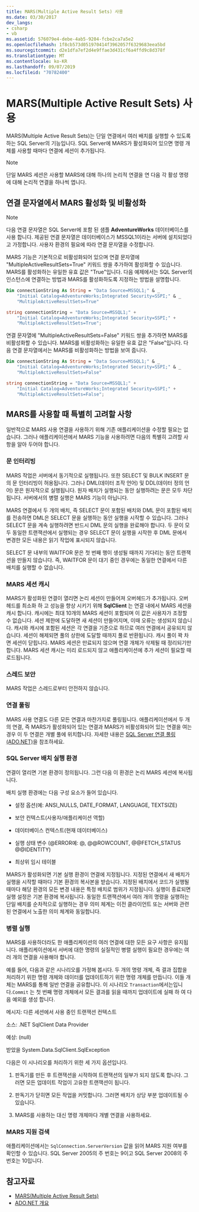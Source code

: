 ```yaml
---
title: MARS(Multiple Active Result Sets) 사용
ms.date: 03/30/2017
dev_langs:
- csharp
- vb
ms.assetid: 576079e4-debe-4ab5-9204-fcbe2ca7a5e2
ms.openlocfilehash: 1f8cb573d051970414f3962057f6329683eea5bd
ms.sourcegitcommit: d2e1dfa7ef2d4e9ffae3d431cf6a4ffd9c8d378f
ms.translationtype: MT
ms.contentlocale: ko-KR
ms.lasthandoff: 09/07/2019
ms.locfileid: "70782400"
---
```

# <a name="enabling-multiple-active-result-sets"></a>MARS(Multiple Active Result Sets) 사용
MARS(Multiple Active Result Sets)는 단일 연결에서 여러 배치를 실행할 수 있도록 하는 SQL Server의 기능입니다. SQL Server에 MARS가 활성화되어 있으면 명령 개체를 사용할 때마다 연결에 세션이 추가됩니다.  
  
> [!NOTE]
> 단일 MARS 세션은 사용할 MARS에 대해 하나의 논리적 연결을 연 다음 각 활성 명령에 대해 논리적 연결을 하나씩 엽니다.  
  
## <a name="enabling-and-disabling-mars-in-the-connection-string"></a>연결 문자열에서 MARS 활성화 및 비활성화  
  
> [!NOTE]
> 다음 연결 문자열은 SQL Server에 포함 된 샘플 **AdventureWorks** 데이터베이스를 사용 합니다. 제공된 연결 문자열은 데이터베이스가 MSSQL1이라는 서버에 설치되었다고 가정합니다. 사용자 환경의 필요에 따라 연결 문자열을 수정합니다.  
  
 MARS 기능은 기본적으로 비활성화되어 있으며 연결 문자열에 "MultipleActiveResultSets=True" 키워드 쌍을 추가하여 활성화할 수 있습니다. MARS를 활성화하는 유일한 유효 값은 "True"입니다. 다음 예제에서는 SQL Server의 인스턴스에 연결하는 방법과 MARS를 활성화하도록 지정하는 방법을 설명합니다.  
  
```vb  
Dim connectionString As String = "Data Source=MSSQL1;" & _  
    "Initial Catalog=AdventureWorks;Integrated Security=SSPI;" & _  
    "MultipleActiveResultSets=True"  
```  
  
```csharp  
string connectionString = "Data Source=MSSQL1;" +   
    "Initial Catalog=AdventureWorks;Integrated Security=SSPI;" +  
    "MultipleActiveResultSets=True";  
```  
  
 연결 문자열에 "MultipleActiveResultSets=False" 키워드 쌍을 추가하면 MARS를 비활성화할 수 있습니다. MARS를 비활성화하는 유일한 유효 값은 "False"입니다. 다음 연결 문자열에서는 MARS를 비활성화하는 방법을 보여 줍니다.  
  
```vb  
Dim connectionString As String = "Data Source=MSSQL1;" & _  
    "Initial Catalog=AdventureWorks;Integrated Security=SSPI;" & _  
    "MultipleActiveResultSets=False"  
```  
  
```csharp  
string connectionString = "Data Source=MSSQL1;" +   
    "Initial Catalog=AdventureWorks;Integrated Security=SSPI;" +  
    "MultipleActiveResultSets=False";  
```  
  
## <a name="special-considerations-when-using-mars"></a>MARS를 사용할 때 특별히 고려할 사항  
 일반적으로 MARS 사용 연결을 사용하기 위해 기존 애플리케이션을 수정할 필요는 없습니다. 그러나 애플리케이션에서 MARS 기능을 사용하려면 다음의 특별히 고려할 사항을 알아 두어야 합니다.  
  
### <a name="statement-interleaving"></a>문 인터리빙  
 MARS 작업은 서버에서 동기적으로 실행됩니다. 또한 SELECT 및 BULK INSERT 문의 문 인터리빙이 허용됩니다. 그러나 DML(데이터 조작 언어) 및 DDL(데이터 정의 언어) 문은 원자적으로 실행됩니다. 원자 배치가 실행되는 동안 실행하려는 문은 모두 차단됩니다. 서버에서의 병렬 실행은 MARS 기능이 아닙니다.  
  
 MARS 연결에서 두 개의 배치, 즉 SELECT 문이 포함된 배치와 DML 문이 포함된 배치를 전송하면 DML은 SELECT 문을 실행하는 동안 실행을 시작할 수 있습니다. 그러나 SELECT 문을 계속 실행하려면 반드시 DML 문의 실행을 완료해야 합니다. 두 문이 모두 동일한 트랜잭션에서 실행되는 경우 SELECT 문이 실행을 시작한 후 DML 문에서 변경한 모든 내용은 읽기 작업에 표시되지 않습니다.  
  
 SELECT 문 내부의 WAITFOR 문은 첫 번째 행이 생성될 때까지 기다리는 동안 트랜잭션을 만들지 않습니다. 즉, WAITFOR 문이 대기 중인 경우에는 동일한 연결에서 다른 배치를 실행할 수 없습니다.  
  
### <a name="mars-session-cache"></a>MARS 세션 캐시  
 MARS가 활성화된 연결이 열리면 논리 세션이 만들어져 오버헤드가 추가됩니다. 오버 헤드를 최소화 하 고 성능을 향상 시키기 위해 **SqlClient** 는 연결 내에서 MARS 세션을 캐시 합니다. 캐시에는 최대 10개의 MARS 세션이 포함되며 이 값은 사용자가 조정할 수 없습니다. 세션 제한에 도달하면 새 세션이 만들어지며, 이때 오류는 생성되지 않습니다. 캐시와 캐시에 포함된 세션은 각 연결을 기준으로 하므로 여러 연결에서 공유되지 않습니다. 세션이 해제되면 풀의 상한에 도달할 때까지 풀로 반환됩니다. 캐시 풀이 꽉 차면 세션이 닫힙니다. MARS 세션은 만료되지 않으며 연결 개체가 삭제될 때 정리되기만 합니다. MARS 세션 캐시는 미리 로드되지 않고 애플리케이션에 추가 세션이 필요할 때 로드됩니다.  
  
### <a name="thread-safety"></a>스레드 보안  
 MARS 작업은 스레드로부터 안전하지 않습니다.  
  
### <a name="connection-pooling"></a>연결 풀링  
 MARS 사용 연결도 다른 모든 연결과 마찬가지로 풀링됩니다. 애플리케이션에서 두 개의 연결, 즉 MARS가 활성화되어 있는 연결과 MARS가 비활성화되어 있는 연결을 여는 경우 이 두 연결은 개별 풀에 위치합니다. 자세한 내용은 [SQL Server 연결 풀링(ADO.NET)](../sql-server-connection-pooling.md)을 참조하세요.  
  
### <a name="sql-server-batch-execution-environment"></a>SQL Server 배치 실행 환경  
 연결이 열리면 기본 환경이 정의됩니다. 그런 다음 이 환경은 논리 MARS 세션에 복사됩니다.  
  
 배치 실행 환경에는 다음 구성 요소가 들어 있습니다.  
  
- 설정 옵션(예: ANSI_NULLS, DATE_FORMAT, LANGUAGE, TEXTSIZE)  
  
- 보안 컨텍스트(사용자/애플리케이션 역할)  
  
- 데이터베이스 컨텍스트(현재 데이터베이스)  
  
- 실행 상태 변수 (@ERROR예: @, @@ROWCOUNT, @@FETCH_STATUS @@IDENTITY)  
  
- 최상위 임시 테이블  
  
 MARS가 활성화되면 기본 실행 환경이 연결에 지정됩니다. 지정된 연결에서 새 배치가 실행을 시작할 때마다 기본 환경의 복사본을 받습니다. 지정된 배치에서 코드가 실행될 때마다 해당 환경의 모든 변경 내용은 특정 배치로 범위가 지정됩니다. 실행이 종료되면 실행 설정은 기본 환경에 복사됩니다. 동일한 트랜잭션에서 여러 개의 명령을 실행하는 단일 배치를 순차적으로 실행하는 경우 의미 체계는 이전 클라이언트 또는 서버와 관련된 연결에서 노출한 의미 체계와 동일합니다.  
  
### <a name="parallel-execution"></a>병렬 실행  
 MARS를 사용하더라도 한 애플리케이션의 여러 연결에 대한 모든 요구 사항은 유지됩니다. 애플리케이션에서 서버에 대한 명령의 실질적인 병렬 실행이 필요한 경우에는 여러 개의 연결을 사용해야 합니다.  
  
 예를 들어, 다음과 같은 시나리오를 가정해 봅시다. 두 개의 명령 개체, 즉 결과 집합을 처리하기 위한 명령 개체와 데이터를 업데이트하기 위한 명령 개체를 만듭니다. 이들 개체는 MARS를 통해 일반 연결을 공유합니다. 이 시나리오 `Transaction`에서는입니다.`Commit` 는 첫 번째 명령 개체에서 모든 결과를 읽을 때까지 업데이트에 실패 하 여 다음 예외를 생성 합니다.  
  
 메시지: 다른 세션에서 사용 중인 트랜잭션 컨텍스트  
  
 소스: .NET SqlClient Data Provider  
  
 예상: (null)  
  
 받았을 System.Data.SqlClient.SqlException  
  
 다음은 이 시나리오를 처리하기 위한 세 가지 옵션입니다.  
  
1. 판독기를 만든 후 트랜잭션을 시작하여 트랜잭션의 일부가 되지 않도록 합니다. 그러면 모든 업데이트 작업이 고유한 트랜잭션이 됩니다.  
  
2. 판독기가 닫히면 모든 작업을 커밋합니다. 그러면 배치가 상당 부분 업데이트될 수 있습니다.  
  
3. MARS를 사용하는 대신 명령 개체마다 개별 연결을 사용하세요.  
  
### <a name="detecting-mars-support"></a>MARS 지원 검색  
 애플리케이션에서는 `SqlConnection.ServerVersion` 값을 읽어 MARS 지원 여부를 확인할 수 있습니다. SQL Server 2005의 주 번호는 9이고 SQL Server 2008의 주 번호는 10입니다.  
  
## <a name="see-also"></a>참고자료

- [MARS(Multiple Active Result Sets)](multiple-active-result-sets-mars.md)
- [ADO.NET 개요](../ado-net-overview.md)
